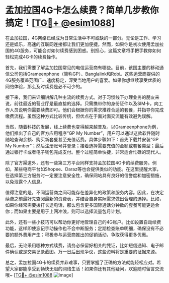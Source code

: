 # 孟加拉国4G卡怎么续费？简单几步教你搞定！[[TG💪+ @esim1088](https://t.me/s/esim1088)]

在孟加拉国，4G网络已经成为日常生活中不可或缺的一部分。无论是工作、学习还是娱乐，高速的互联网连接都让我们更加便捷。然而，如果你是初次使用孟加拉国的4G服务，可能会对如何续费感到困惑。别担心，这篇文章将手把手教你如何轻松完成4G卡的续费操作。

首先，我们需要了解孟加拉国常见的电信运营商有哪些。目前，该国主要的移动通信公司包括Grameenphone（简称GP）、Banglalink和Robi。这些运营商提供的4G服务覆盖范围广、速度稳定，深受当地用户的喜爱。如果你想继续享受优质的网络体验，那么及时续费是必不可少的。

接下来，我们来详细讲解几种主流的续费方式。对于习惯线下办理业务的朋友来说，前往最近的营业厅是最直接的选择。只需携带你的身份证件以及SIM卡，向工作人员说明你需要续费即可。他们会根据你的需求推荐合适的套餐，并指导你完成缴费流程。虽然这种方式比较传统，但优点在于面对面交流能有效避免误解。

当然，随着科技的发展，线上续费也变得越来越普及。以Grameenphone为例，他们推出了自己的官方应用程序“GP My Number”，用户可以通过这款软件随时随地查询余额、购买新套餐甚至充值话费。具体步骤如下：首先下载并安装“GP My Number”；然后注册账号并登录；接着选择需要充值的金额或套餐类型；最后通过银行卡或者电子钱包完成支付。整个过程简单快捷，非常适合忙碌的现代人。

除了官方渠道外，还有一些第三方平台同样支持孟加拉国4G卡的续费服务。例如，某些电商平台如Shopee、Daraz等也会提供类似的功能。在这里提醒大家，在选择第三方服务时一定要注意安全性，确保网站具有良好的信誉度和加密措施，以免泄露个人信息。

值得注意的是，不同运营商之间可能存在差异化的政策和服务内容。因此，在决定续费之前最好先查阅最新的资费表，并结合自身实际需求做出合理的选择。比如，如果你经常需要拨打长途电话，那么包含更多国际通话分钟数的套餐可能更适合你；而如果主要是用于上网冲浪，则可以选择流量包月计划。

此外，还有一些小技巧可以帮助你更好地管理自己的4G账户。比如设置自动续费功能，这样即使忘记手动操作也不会中断服务；定期检查账单明细，确保没有不必要的额外费用产生；积极参与运营商推出的促销活动，争取获得更多优惠。

最后，无论采用哪种方式续费，请务必保留好相关的凭证，比如短信通知、电子邮件确认或是交易记录截图。万一日后出现争议，这些资料将是重要的证据来源。

总之，孟加拉国4G卡的续费并非难事，只要掌握了正确的方法就能轻松应对。希望大家都能享受到畅快无阻的网络生活！如果你还有其他疑问，欢迎随时留言交流哦~ [[TG💪+ @esim1088](https://t.me/s/esim1088) ![Image](https://i.postimg.cc/4NQfJmqS/Snipaste-2025-05-13-00-14-12.png)]